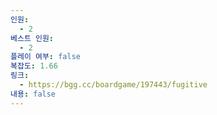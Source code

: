 ```yaml
---
인원:
  - 2
베스트 인원:
  - 2
플레이 여부: false
복잡도: 1.66
링크:
  - https://bgg.cc/boardgame/197443/fugitive
내용: false
---
```


